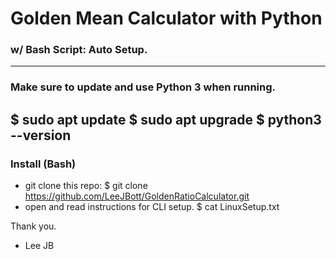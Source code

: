 # Golden Mean Calculator with Python
### w/ Bash Script: Auto Setup.
---------------------------------------------------------
### Make sure to update and use Python 3 when running.
$ sudo apt update
$ sudo apt upgrade
$ python3 --version
---------------------------------------------------------
### Install (Bash)
- git clone this repo:
$ git clone https://github.com/LeeJBott/GoldenRatioCalculator.git
- open and read instructions for CLI setup.
$ cat LinuxSetup.txt

Thank you.
- Lee JB 

